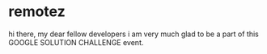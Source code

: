 # remotez
hi there, my dear fellow developers i am very much glad to be a part of this GOOGLE SOLUTION CHALLENGE event.
